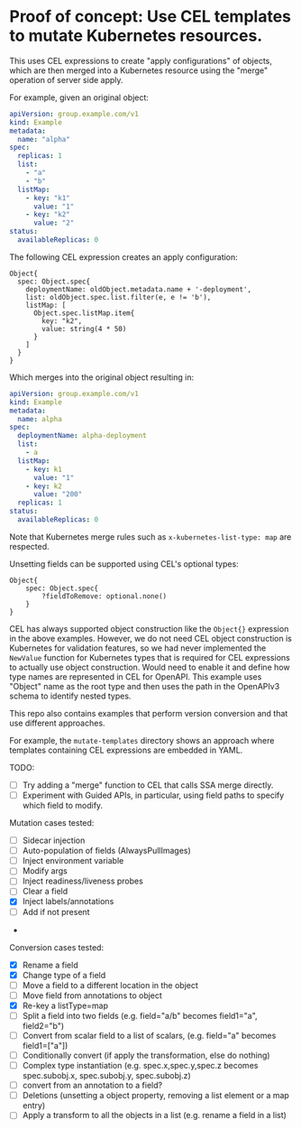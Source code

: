 Proof of concept: Use CEL templates to mutate Kubernetes resources.
=========

This uses CEL expressions to create "apply configurations" of objects,
which are then merged into a Kubernetes resource using the "merge" operation of
server side apply.

For example, given an original object:

```yaml
apiVersion: group.example.com/v1
kind: Example
metadata:
  name: "alpha"
spec:
  replicas: 1
  list:
    - "a"
    - "b"
  listMap:
    - key: "k1"
      value: "1"
    - key: "k2"
      value: "2"
status:
  availableReplicas: 0
```

The following CEL expression creates an apply configuration:

```cel
Object{
  spec: Object.spec{
    deploymentName: oldObject.metadata.name + '-deployment',
    list: oldObject.spec.list.filter(e, e != 'b'),
    listMap: [
      Object.spec.listMap.item{
        key: "k2",
        value: string(4 * 50)
      }
    ]
  }
}
```

Which merges into the original object resulting in:

```yaml
apiVersion: group.example.com/v1
kind: Example
metadata:
  name: alpha
spec:
  deploymentName: alpha-deployment
  list:
    - a
  listMap:
    - key: k1
      value: "1"
    - key: k2
      value: "200"
  replicas: 1
status:
  availableReplicas: 0
```

Note that Kubernetes merge rules such as `x-kubernetes-list-type: map` are respected.

Unsetting fields can be supported using CEL's optional types:

```
Object{
    spec: Object.spec{
        ?fieldToRemove: optional.none()
    }
}
```

CEL has always supported object construction like the `Object{}` expression in the above examples.
However, we do not need CEL object construction is Kubernetes for validation features, so we had
never implemented the `NewValue` function for Kubernetes types that is required for CEL expressions
to actually use object construction. Would need to enable it and define how type names are represented 
in CEL for OpenAPI. This example uses "Object" name as the root type and then uses the path in the
OpenAPIv3 schema to identify nested types.

This repo also contains examples that perform version conversion and that use different approaches.

For example, the `mutate-templates` directory shows an approach where templates containing CEL
expressions are embedded in YAML.

TODO:

- [ ] Try adding a "merge" function to CEL that calls SSA merge directly.
- [ ] Experiment with Guided APIs, in particular, using field paths to specify which field to modify.

Mutation cases tested:

- [ ] Sidecar injection
- [ ] Auto-population of fields (AlwaysPullImages)
- [ ] Inject environment variable
- [ ] Modify args
- [ ] Inject readiness/liveness probes
- [ ] Clear a field
- [x] Inject labels/annotations
- [ ] Add if not present
- 

Conversion cases tested:

- [x] Rename a field
- [x] Change type of a field
- [ ] Move a field to a different location in the object
- [ ] Move field from annotations to object
- [x] Re-key a listType=map
- [ ] Split a field into two fields (e.g. field="a/b" becomes field1="a", field2="b")
- [ ] Convert from scalar field to a list of scalars, (e.g. field="a" becomes field1=["a"])
- [ ] Conditionally convert (if apply the transformation, else do nothing)
- [ ] Complex type instantiation (e.g. spec.x,spec.y,spec.z becomes spec.subobj.x, spec.subobj.y, spec.subobj.z)
- [ ] convert from an annotation to a field?
- [ ] Deletions (unsetting a object property, removing a list element or a map entry)
- [ ] Apply a transform to all the objects in a list (e.g. rename a field in a list)